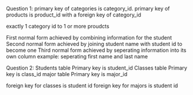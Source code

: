 Question 1:
primary key of categories is category_id. primary key of products is product_id with a foreign key of category_id

exactly 1 category id to 1 or more proudcts

First normal form achieved by combining information for the student
Second normal form achieved by joining student name with student id to become one
Third normal form achieved by seperating information into its own column example: seperating first name and last name 


Question 2:
Students table Primary key is student_id
Classes table Primary key is class_id
major table Primary key is major_id

foreign key for classes is student id
foreign key for majors is student id

